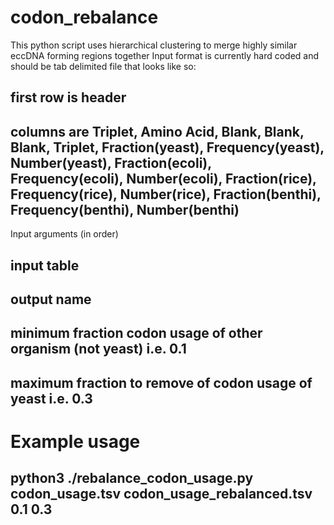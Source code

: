 # codon_rebalance

This python script uses hierarchical clustering to merge highly similar eccDNA forming regions together
Input format is currently hard coded and should be tab delimited file that looks like so:

## first row is header
## columns are Triplet, Amino Acid, Blank, Blank, Blank, Triplet, Fraction(yeast), Frequency(yeast), Number(yeast), Fraction(ecoli), Frequency(ecoli), Number(ecoli), Fraction(rice), Frequency(rice), Number(rice), Fraction(benthi), Frequency(benthi), Number(benthi)

Input arguments (in order)
## input table
## output name
## minimum fraction codon usage of other organism (not yeast) i.e. 0.1
## maximum fraction to remove of codon usage of yeast i.e. 0.3

# Example usage
## python3 ./rebalance_codon_usage.py codon_usage.tsv codon_usage_rebalanced.tsv 0.1 0.3
